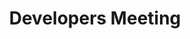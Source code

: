---
organiser: ROS-Industrial Europe
comments: false
start_date: 2021-11-06 09:00:00+00:00
end_date: 2021-11-06 10:00:00+00:00
location: Fraunhofer IPA, Stuttgart
slug: 2021-11-06-Developers-Meeting
title: Developers Meeting
description: The ROS-Industrial developers meeting is hosted on the second Tuesday of every month. The developers meeting will begin with a technical presentation from the hosting consortium followed by open discussion. Once open discussion has finished, status updates will be provided for consortium maintained repositories by the maintainer. In order to attend you must registrar for each of the respected consortium by following the links below.
registration: eventbrite.com
---